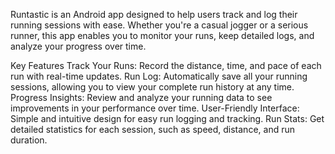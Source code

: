 Runtastic is an Android app designed to help users track and log their running sessions with ease. Whether you're a casual jogger or a serious runner, this app enables you to monitor your runs, keep detailed logs, and analyze your progress over time.

Key Features
Track Your Runs: Record the distance, time, and pace of each run with real-time updates.
Run Log: Automatically save all your running sessions, allowing you to view your complete run history at any time.
Progress Insights: Review and analyze your running data to see improvements in your performance over time.
User-Friendly Interface: Simple and intuitive design for easy run logging and tracking.
Run Stats: Get detailed statistics for each session, such as speed, distance, and run duration.
